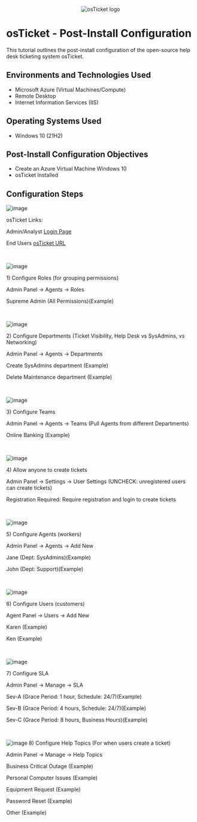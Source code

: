 <p align="center">
<img src="https://i.imgur.com/Clzj7Xs.png" alt="osTicket logo"/>
</p>

<h1>osTicket - Post-Install Configuration</h1>
This tutorial outlines the post-install configuration of the open-source help desk ticketing system osTicket.<br />


<h2>Environments and Technologies Used</h2>

- Microsoft Azure (Virtual Machines/Compute)
- Remote Desktop
- Internet Information Services (IIS)

<h2>Operating Systems Used </h2>

- Windows 10</b> (21H2)

<h2>Post-Install Configuration Objectives</h2>

- Create an Azure Virtual Machine Windows 10 
- osTicket Installed

<h2>Configuration Steps</h2>

![image](https://github.com/user-attachments/assets/f144c578-dc29-4722-af7f-8e55112e8a2a)

osTicket Links:

Admin/Analyst [Login Page](http://localhost/osTicket/scp/login.php)

End Users [osTicket URL](http://localhost/osTicket)

<br />

![image](https://github.com/user-attachments/assets/ff85c8b0-c096-4bab-aa13-ef1fb20f145a)
<p>
1) Configure Roles (for grouping permissions)

Admin Panel -> Agents -> Roles

Supreme Admin (All Permissions)(Example)
</p>
<br />

![image](https://github.com/user-attachments/assets/89a8ce87-9e8f-4449-86d0-86a2871d0ade)
<p>
2) Configure Departments (Ticket Visibility, Help Desk vs SysAdmins, vs Networking)

Admin Panel -> Agents -> Departments

Create SysAdmins department (Example)

Delete Maintenance department (Example)
</p>
<br />

![image](https://github.com/user-attachments/assets/06097918-c2a6-4394-a90f-0a6307a6e417)
<p>
3) Configure Teams

Admin Panel -> Agents -> Teams (Pull Agents from different Departments)

Online Banking (Example)
</p>
<br />

![image](https://github.com/user-attachments/assets/a19abcce-0489-48eb-9a58-7ea197402a80)
<p>
4) Allow anyone to create tickets

Admin Panel -> Settings -> User Settings (UNCHECK: unregistered users can create tickets)

Registration Required: Require registration and login to create tickets 
</p>
<br />

![image](https://github.com/user-attachments/assets/2cf81b15-788d-44f2-942e-596372387c7d)
<p>
5) Configure Agents (workers)

Admin Panel -> Agents -> Add New

Jane (Dept: SysAdmins)(Example)

John (Dept: Support)(Example)
</p>
<br />

![image](https://github.com/user-attachments/assets/8680d755-0e35-4735-888a-a9d1bfa94eff)
<p>
6) Configure Users (customers)

Agent Panel -> Users -> Add New

Karen (Example)

Ken (Example)
</p>
<br />

![image](https://github.com/user-attachments/assets/23d8bc95-d37c-4e27-8f4c-0a8762f2bd68)
<p>
7) Configure SLA

Admin Panel -> Manage -> SLA

Sev-A (Grace Period: 1 hour, Schedule: 24/7)(Example)

Sev-B (Grace Period: 4 hours, Schedule: 24/7)(Example)

Sev-C (Grace Period: 8 hours, Business Hours)(Example)
</p>
<br />

![image](https://github.com/user-attachments/assets/acfc0a64-5632-486d-a986-57d182756de8)
8) Configure Help Topics (For when users create a ticket)

Admin Panel -> Manage -> Help Topics

Business Critical Outage (Example)

Personal Computer Issues (Example)

Equipment Request (Example)

Password Reset (Example)

Other (Example)
</p>
<br />
